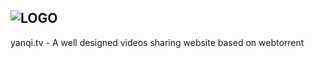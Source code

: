 ![LOGO](https://yanqi.tv/img/logo.svg)
---
yanqi.tv - A well designed videos sharing website based on webtorrent
